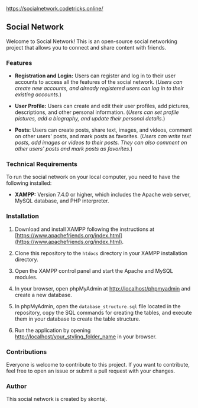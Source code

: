 https://socialnetwork.codetricks.online/

## Social Network

Welcome to Social Network! This is an open-source social networking project that allows you to connect and share content with friends.

### Features

- **Registration and Login:** Users can register and log in to their user accounts to access all the features of the social network. (*Users can create new accounts, and already registered users can log in to their existing accounts.*)

- **User Profile:** Users can create and edit their user profiles, add pictures, descriptions, and other personal information. (*Users can set profile pictures, add a biography, and update their personal details.*)

- **Posts:** Users can create posts, share text, images, and videos, comment on other users' posts, and mark posts as favorites. (*Users can write text posts, add images or videos to their posts. They can also comment on other users' posts and mark posts as favorites.*)

### Technical Requirements

To run the social network on your local computer, you need to have the following installed:

- **XAMPP:** Version 7.4.0 or higher, which includes the Apache web server, MySQL database, and PHP interpreter.

### Installation

1. Download and install XAMPP following the instructions at [https://www.apachefriends.org/index.html](https://www.apachefriends.org/index.html).

2. Clone this repository to the `htdocs` directory in your XAMPP installation directory.

3. Open the XAMPP control panel and start the Apache and MySQL modules.

4. In your browser, open phpMyAdmin at [http://localhost/phpmyadmin](http://localhost/phpmyadmin) and create a new database.

5. In phpMyAdmin, open the `database_structure.sql` file located in the repository, copy the SQL commands for creating the tables, and execute them in your database to create the table structure.

6. Run the application by opening [http://localhost/your_styling_folder_name](http://localhost/your_styling_folder_name) in your browser.

### Contributions

Everyone is welcome to contribute to this project. If you want to contribute, feel free to open an issue or submit a pull request with your changes.

### Author

This social network is created by skontaj.





